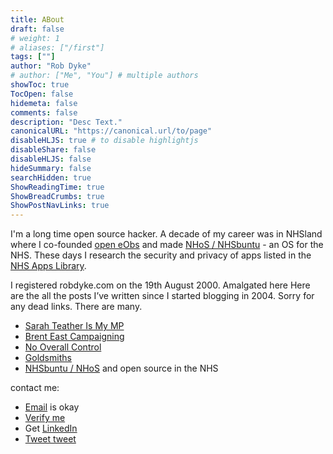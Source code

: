 ```yaml
---
title: ABout
draft: false
# weight: 1
# aliases: ["/first"]
tags: [""]
author: "Rob Dyke"
# author: ["Me", "You"] # multiple authors
showToc: true
TocOpen: false
hidemeta: false
comments: false
description: "Desc Text."
canonicalURL: "https://canonical.url/to/page"
disableHLJS: true # to disable highlightjs
disableShare: false
disableHLJS: false
hideSummary: false
searchHidden: true
ShowReadingTime: true
ShowBreadCrumbs: true
ShowPostNavLinks: true
---
```




I'm a long time open source hacker. A decade of my career was in NHSland where I co-founded [open eObs](https://openeobs.github.io/) and made [NHoS / NHSbuntu](https://nhos-project.github.io/) - an OS for the NHS. These days I research the security and privacy of apps listed in the [NHS Apps Library](https://robdyke.com/NHS-Apps-Library/).

I registered robdyke.com on the 19th August 2000. Amalgated here Here are the all the posts I’ve written since I started blogging in 2004. Sorry for any dead links. There are many.

- [Sarah Teather Is My MP](/tags/sarah-teather)
- [Brent East Campaigning](/categories/brent-east-campaigning/)
- [No Overall Control](/categories/no-overall-control/)
- [Goldsmiths](/tags/goldsmiths/)
- [NHSbuntu / NHoS]((/categories/nhos/)) and open source in the NHS

contact me:

* [Email](mailto://robdyke@gmail.com) is okay
* [Verify me](https://keybase.io/robdyke)
* Get [LinkedIn](http://uk.linkedin.com/in/robdyke/)
* [Tweet tweet](https://twitter.com/robdykedotcom)